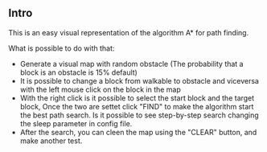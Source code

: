 ## Intro
This is an easy visual representation of the algorithm A* for path finding.

What is possible to do with that:

- Generate a visual map with random obstacle (The probability that a block is an obstacle is 15% default)
- It is possible to change a block from walkable to obstacle and viceversa with the left mouse click on the block in the map
- With the right click is it possible to select the start block and the target block, Once the two are settet click "FIND" to 
    make the algorithm start the best path search. Is it possible to see step-by-step search changing the sleep parameter in config file.
- After the search, you can cleen the map using the "CLEAR" button, and make another test.


